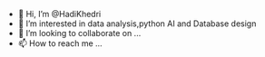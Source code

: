 - 👋 Hi, I’m @HadiKhedri
- 👀 I’m interested in data analysis,python AI and Database design
- 💞️ I’m looking to collaborate on ...
- 📫 How to reach me ...

<!---
HadiKhedri/HadiKhedri is a ✨ special ✨ repository because its `README.md` (this file) appears on your GitHub profile.
You can click the Preview link to take a look at your changes.
---
